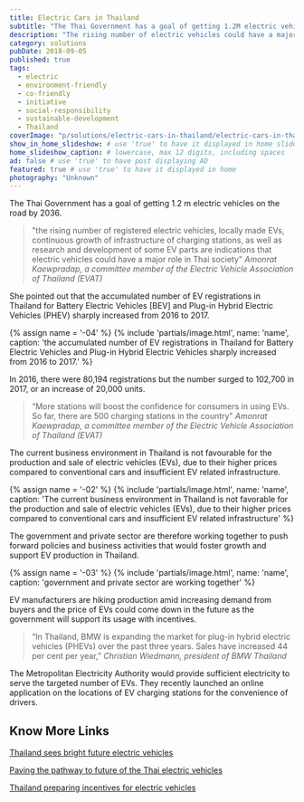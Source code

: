 ```yaml
---
title: Electric Cars in Thailand
subtitle: "The Thai Government has a goal of getting 1.2M electric vehicles on the road by 2036."
description: "The rising number of electric vehicles could have a major role in our society said Amonrat Kaewpradap of the Electric Vehicle Association of Thailand."
category: solutions
pubDate: 2018-09-05
published: true
tags:
  - electric
  - environment-friendly
  - co-friendly
  - initiative
  - social-responsibility
  - sustainable-development
  - Thailand
coverImage: "p/solutions/electric-cars-in-thailand/electric-cars-in-thailand.jpg"
show_in_home_slideshow: # use 'true' to have it displayed in home slideshow
home_slideshow_caption: # lowercase, max 12 digits, including spaces
ad: false # use 'true' to have post displaying AD
featured: true # use 'true' to have it displayed in home
photography: "Unknown"
---
```


The Thai Government has a goal of getting 1.2 m electric vehicles on the road by 2036.

> "the rising number of registered electric vehicles, locally made EVs, continuous growth of infrastructure of charging stations, as well as research and development of some EV parts are indications that electric vehicles could have a major role in Thai society" _Amonrat Kaewpradap, a committee member of the Electric Vehicle Association of Thailand (EVAT)_

She pointed out that the accumulated number of EV registrations in Thailand for Battery Electric Vehicles [BEV] and Plug-in Hybrid Electric Vehicles (PHEV) sharply increased from 2016 to 2017.

{% assign name = '-04' %} {% include 'partials/image.html', name: 'name', caption: 'the accumulated number of EV registrations in Thailand for Battery Electric Vehicles and Plug-in Hybrid Electric Vehicles sharply increased from 2016 to 2017.' %}

In 2016, there were 80,194 registrations but the number surged to 102,700 in 2017, or an increase of 20,000 units.

> “More stations will boost the confidence for consumers in using EVs. So far, there are 500 charging stations in the country" _Amonrat Kaewpradap, a committee member of the Electric Vehicle Association of Thailand (EVAT)_

The current business environment in Thailand is not favourable for the production and sale of electric vehicles (EVs), due to their higher prices compared to conventional cars and insufficient EV related infrastructure.

{% assign name = '-02' %} {% include 'partials/image.html', name: 'name', caption: 'The current business environment in Thailand is not favorable for the production and sale of electric vehicles (EVs), due to their higher prices compared to conventional cars and insufficient EV related infrastructure' %}

The government and private sector are therefore working together to push forward policies and business activities that would foster growth and support EV production in Thailand.

{% assign name = '-03' %} {% include 'partials/image.html', name: 'name', caption: 'government and private sector are working together' %}

EV manufacturers are hiking production amid increasing demand from buyers and the price of EVs could come down in the future as the government will support its usage with incentives.

> “In Thailand, BMW is expanding the market for plug-in hybrid electric vehicles (PHEVs) over the past three years. Sales have increased 44 per cent per year,” _Christian Wiedmann, president of BMW Thailand_

The Metropolitan Electricity Authority would provide sufficient electricity to serve the targeted number of EVs. They recently launched an online application on the locations of EV charging stations for the convenience of drivers.

## Know More Links

[Thailand sees bright future electric vehicles](https://www.wardsauto.com/engines/thailand-sees-bright-future-electric-vehicles)

[Paving the pathway to future of the Thai electric vehicles](https://www.scbeic.com/en/detail/product/2441)

[Thailand preparing incentives for electric vehicles](http://thaiembdc.org/2017/03/27/thailand-preparing-incentives-for-electric-vehicles/)
